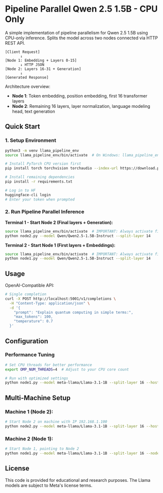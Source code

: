 # Pipeline Parallel Qwen 2.5 1.5B - CPU Only

A simple implementation of pipeline parallelism for Qwen 2.5 1.5B using CPU-only inference. Splits the model across two nodes connected via HTTP REST API.

```
[Client Request] 
       ↓
[Node 1: Embedding + Layers 0-15] 
       ↓ HTTP JSON
[Node 2: Layers 16-31 + Generation]
       ↓
[Generated Response]
```

Architecture overview:
- **Node 1**: Token embedding, position embedding, first 16 transformer layers
- **Node 2**: Remaining 16 layers, layer normalization, language modeling head, text generation

## Quick Start

### 1. Setup Environment
```bash
python3 -m venv llama_pipeline_env
source llama_pipeline_env/bin/activate  # On Windows: llama_pipeline_env\Scripts\activate

# Install PyTorch CPU version first
pip install torch torchvision torchaudio --index-url https://download.pytorch.org/whl/cpu

# Install remaining dependencies
pip install -r requirements.txt

# Log in to HF
huggingface-cli login
# Enter your token when prompted
```

### 2. Run Pipeline Parallel Inference

**Terminal 1 - Start Node 2 (Final layers + Generation):**
```bash
source llama_pipeline_env/bin/activate  # IMPORTANT: Always activate first!
python node2.py --model Qwen/Qwen2.5-1.5B-Instruct --split-layer 14
```

**Terminal 2 - Start Node 1 (First layers + Embeddings):**
```bash
source llama_pipeline_env/bin/activate  # IMPORTANT: Always activate first!
python node1.py --model Qwen/Qwen2.5-1.5B-Instruct --split-layer 14
```

## Usage

OpenAI-Compatible API:

```bash
# Single completion
curl -X POST http://localhost:5001/v1/completions \
  -H "Content-Type: application/json" \
  -d '{
    "prompt": "Explain quantum computing in simple terms:",
    "max_tokens": 100,
    "temperature": 0.7
  }'
```

## Configuration

### Performance Tuning
```bash
# Set CPU threads for better performance
export OMP_NUM_THREADS=4  # Adjust to your CPU core count

# Run with optimized settings
python node1.py --model meta-llama/Llama-3.1-1B --split-layer 16 --host 0.0.0.0
```

## Multi-Machine Setup

### Machine 1 (Node 2):
```bash
# Start Node 2 on machine with IP 192.168.1.100
python node2.py --model meta-llama/Llama-3.1-1B --split-layer 16 --host 0.0.0.0 --port 5002
```

### Machine 2 (Node 1):
```bash
# Start Node 1, pointing to Node 2
python node1.py --model meta-llama/Llama-3.1-1B --split-layer 16 --node2-url http://192.168.1.100:5002 --host 0.0.0.0
```

## License

This code is provided for educational and research purposes. The Llama models are subject to Meta's license terms.

